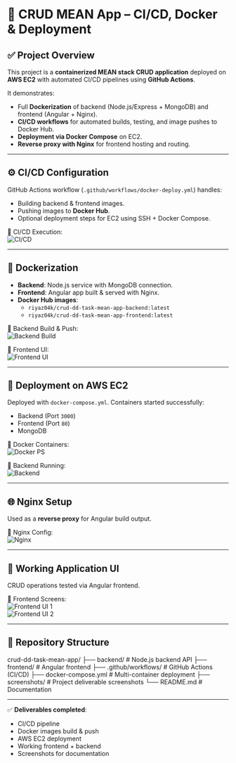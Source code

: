 # 📌 CRUD MEAN App – CI/CD, Docker & Deployment  

## ✅ Project Overview  
This project is a **containerized MEAN stack CRUD application** deployed on **AWS EC2** with automated CI/CD pipelines using **GitHub Actions**.  

It demonstrates:  
- Full **Dockerization** of backend (Node.js/Express + MongoDB) and frontend (Angular + Nginx).  
- **CI/CD workflows** for automated builds, testing, and image pushes to Docker Hub.  
- **Deployment via Docker Compose** on EC2.  
- **Reverse proxy with Nginx** for frontend hosting and routing.  

---

## ⚙️ CI/CD Configuration  
GitHub Actions workflow (`.github/workflows/docker-deploy.yml`) handles:  
- Building backend & frontend images.  
- Pushing images to **Docker Hub**.  
- Optional deployment steps for EC2 using SSH + Docker Compose.  

📸 CI/CD Execution:  
![CI/CD](screenshots/docker-ci-cd.png)  

---

## 🐳 Dockerization  
- **Backend**: Node.js service with MongoDB connection.  
- **Frontend**: Angular app built & served with Nginx.  
- **Docker Hub images**:  
  - `riyaz04k/crud-dd-task-mean-app-backend:latest`  
  - `riyaz04k/crud-dd-task-mean-app-frontend:latest`  

📸 Backend Build & Push:  
![Backend Build](screenshots/backend-build-push.png)  

📸 Frontend UI:  
![Frontend UI](screenshots/frontend-ui-1.png)  

---

## 🚀 Deployment on AWS EC2  
Deployed with `docker-compose.yml`. Containers started successfully:  
- Backend (Port `3000`)  
- Frontend (Port `80`)  
- MongoDB  

📸 Docker Containers:  
![Docker PS](screenshots/docker-ps.png)  

📸 Backend Running:  
![Backend](screenshots/backend-port-3000.png)  

---

## 🌐 Nginx Setup  
Used as a **reverse proxy** for Angular build output.  

📸 Nginx Config:  
![Nginx](screenshots/nginx.png)  

---

## 🎯 Working Application UI  
CRUD operations tested via Angular frontend.  

📸 Frontend Screens:  
![Frontend UI 1](screenshots/frontend-ui-1.png)  
![Frontend UI 2](screenshots/frontend-ui-2.png)  

---
## 📂 Repository Structure  

crud-dd-task-mean-app/
├── backend/ # Node.js backend API
├── frontend/ # Angular frontend
├── .github/workflows/ # GitHub Actions (CI/CD)
├── docker-compose.yml # Multi-container deployment
├── screenshots/ # Project deliverable screenshots
└── README.md # Documentation

---

✅ **Deliverables completed**:  
- CI/CD pipeline  
- Docker images build & push  
- AWS EC2 deployment  
- Working frontend + backend  
- Screenshots for documentation  
